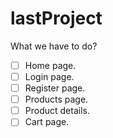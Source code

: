 # lastProject
What we have to do?

- [ ] Home page.
- [ ] Login page.
- [ ] Register page.
- [ ] Products page.
- [ ] Product details.
- [ ] Cart page.